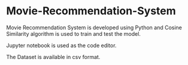 # Movie-Recommendation-System

Movie Recommendation System is developed using Python and Cosine Similarity algorithm is used to train and test the model.

Jupyter notebook is used as the code editor.

The Dataset is available in csv format.
